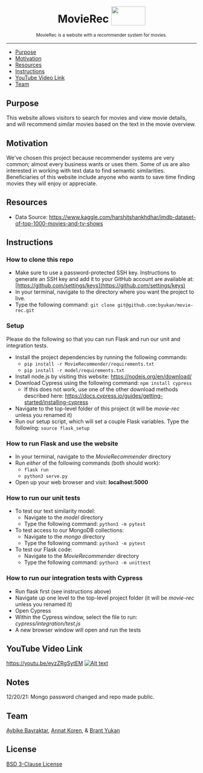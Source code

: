 <h1 align="center">MovieRec
  <sub>
    <img src="https://c.pxhere.com/images/6d/90/07af6a31003f44671b90e75d50a4-1566355.jpg!d" height="50" width="90">
  </sub>
</h1>

<p align="center">
  <sup>
    MovieRec is a website with a recommender system for movies.
        
  </sup>
</p>

***

* [Purpose](#purpose)
* [Motivation](#motivation)
* [Resources](#resources)
* [Instructions](#instructions)
* [YouTube Video Link](#youtube-video-link)
* [Team](#team)

## Purpose

This website allows visitors to search for movies and view movie details, and will recommend similar movies based on the text in the movie overview.

## Motivation

We've chosen this project because recommender systems are very common; almost every business wants or uses them. Some of us are also interested in working with text data to find semantic similarities. Beneficiaries of this website include anyone who wants to save time finding movies they will enjoy or appreciate.

## Resources
- Data Source: <https://www.kaggle.com/harshitshankhdhar/imdb-dataset-of-top-1000-movies-and-tv-shows>

## Instructions

### How to clone this repo
- Make sure to use a password-protected SSH key. Instructions to generate an SSH key and add it to your GitHub account are available at: [https://github.com/settings/keys](https://github.com/settings/keys)
- In your terminal, navigate to the directory where you want the project to live.
- Type the following command: `git clone git@github.com:byukan/movie-rec.git`

### Setup
Please do the following so that you can run Flask and run our unit and integration tests.
- Install the project dependencies by running the following commands:
  - `pip install -r MovieRecommender/requirements.txt`
  - `pip install -r model/requirements.txt`
- Install node.js by visiting this website: <https://nodejs.org/en/download/>
- Download Cypress using the following command: `npm install cypress`
  - If this does not work, use one of the other download methods described here: <https://docs.cypress.io/guides/getting-started/installing-cypress>
- Navigate to the top-level folder of this project (it will be *movie-rec* unless you renamed it)
- Run our setup script, which will set a couple Flask variables. Type the following: `source flask_setup` 

### How to run Flask and use the website
- In your terminal, navigate to the *MovieRecommender* directory
- Run *either* of the following commands (both should work):
  - `flask run`
  - `python3 serve.py`
- Open up your web browser and visit: **localhost:5000**

### How to run our unit tests
- To test our text similarity model:
  - Navigate to the *model* directory
  - Type the following command: `python3 -m pytest`
- To test access to our MongoDB collections:
  - Navigate to the *mongo* directory
  - Type the following command: `python3 -m pytest`
- To test our Flask code:
  - Navigate to the *MovieRecommender* directory
  - Type the following command: `python3 -m unittest`

### How to run our integration tests with Cypress
- Run flask first (see instructions above)
- Navigate up one level to the top-level project folder (it will be *movie-rec* unless you renamed it)
- Open Cypress
- Within the Cypress window, select the file to run: *cypress/integration/test.js*
- A new browser window will open and run the tests

## YouTube Video Link
https://youtu.be/eyzZRgSytEM
[![Alt text](https://img.youtube.com/vi/eyzZRgSytEM/maxresdefault.jpg)](https://www.youtube.com/watch?v=eyzZRgSytEM)


## Notes
12/20/21: Mongo password changed and repo made public.


## Team

[Aybike Bayraktar](https://github.com/aybikke), [Annat Koren](https://github.com/a-kor-en), & [Brant Yukan](https://github.com/byukan)

## License

[BSD 3-Clause License](https://github.com/byukan/movie-rec/blob/main/LICENSE)
